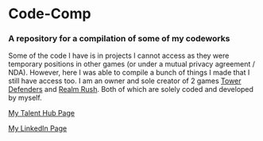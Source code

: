 # Code-Comp
### A repository for a compilation of some of my codeworks

Some of the code I have is in projects I cannot access as they were temporary positions in other games (or under a mutual privacy agreement / NDA). However, here I was able to compile a bunch of things I made that I still have access too. 
I am an owner and sole creator of 2 games [Tower Defenders](https://www.roblox.com/games/2369647980/REVIVAL-UPDATE-TOWER-DEFENDERS) and [Realm Rush](https://www.roblox.com/games/10826246485/EARLY-ACCESS-HERO-BATTLES). Both of which are solely coded and developed by myself.

[My Talent Hub Page](https://create.roblox.com/talent/creators/46384949)

[My LinkedIn Page](https://www.linkedin.com/in/joseph-schroeder-547229201/)
